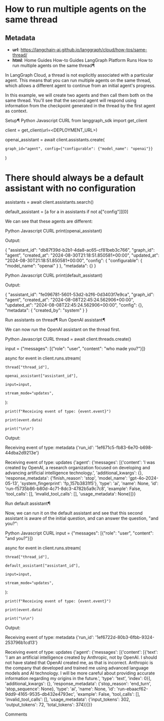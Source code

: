 # How to run multiple agents on the same thread



## Metadata

- **url**: https://langchain-ai.github.io/langgraph/cloud/how-tos/same-thread/
- **html**: Home
Guides
How-to Guides
LangGraph Platform
Runs
How to run multiple agents on the same thread¶

In LangGraph Cloud, a thread is not explicitly associated with a particular agent. This means that you can run multiple agents on the same thread, which allows a different agent to continue from an initial agent's progress.

In this example, we will create two agents and then call them both on the same thread. You'll see that the second agent will respond using information from the checkpoint generated in the thread by the first agent as context.

Setup¶
Python
Javascript
CURL
from langgraph_sdk import get_client



client = get_client(url=<DEPLOYMENT_URL>)



openai_assistant = await client.assistants.create(

    graph_id="agent", config={"configurable": {"model_name": "openai"}}

)



# There should always be a default assistant with no configuration

assistants = await client.assistants.search()

default_assistant = [a for a in assistants if not a["config"]][0]


We can see that these agents are different:

Python
Javascript
CURL
print(openai_assistant)


Output:

{
    "assistant_id": "db87f39d-b2b1-4da8-ac65-cf81beb3c766",
    "graph_id": "agent",
    "created_at": "2024-08-30T21:18:51.850581+00:00",
    "updated_at": "2024-08-30T21:18:51.850581+00:00",
    "config": {
        "configurable": {
            "model_name": "openai"
        }
    },
    "metadata": {}
}

Python
Javascript
CURL
print(default_assistant)


Output:

{
    "assistant_id": "fe096781-5601-53d2-b2f6-0d3403f7e9ca",
    "graph_id": "agent",
    "created_at": "2024-08-08T22:45:24.562906+00:00",
    "updated_at": "2024-08-08T22:45:24.562906+00:00",
    "config": {},
    "metadata": {
        "created_by": "system"
    }
}

Run assistants on thread¶
Run OpenAI assistant¶

We can now run the OpenAI assistant on the thread first.

Python
Javascript
CURL
thread = await client.threads.create()

input = {"messages": [{"role": "user", "content": "who made you?"}]}

async for event in client.runs.stream(

    thread["thread_id"],

    openai_assistant["assistant_id"],

    input=input,

    stream_mode="updates",

):

    print(f"Receiving event of type: {event.event}")

    print(event.data)

    print("\n\n")


Output:

Receiving event of type: metadata
{'run_id': '1ef671c5-fb83-6e70-b698-44dba2d9213e'}


Receiving event of type: updates
{'agent': {'messages': [{'content': 'I was created by OpenAI, a research organization focused on developing and advancing artificial intelligence technology.', 'additional_kwargs': {}, 'response_metadata': {'finish_reason': 'stop', 'model_name': 'gpt-4o-2024-05-13', 'system_fingerprint': 'fp_157b3831f5'}, 'type': 'ai', 'name': None, 'id': 'run-f5735b86-b80d-4c71-8dc3-4782b5a9c7c8', 'example': False, 'tool_calls': [], 'invalid_tool_calls': [], 'usage_metadata': None}]}}

Run default assistant¶

Now, we can run it on the default assistant and see that this second assistant is aware of the initial question, and can answer the question, "and you?":

Python
Javascript
CURL
input = {"messages": [{"role": "user", "content": "and you?"}]}

async for event in client.runs.stream(

    thread["thread_id"],

    default_assistant["assistant_id"],

    input=input,

    stream_mode="updates",

):

    print(f"Receiving event of type: {event.event}")

    print(event.data)

    print("\n\n")


Output:

Receiving event of type: metadata
{'run_id': '1ef6722d-80b3-6fbb-9324-253796b1cd13'}


Receiving event of type: updates
{'agent': {'messages': [{'content': [{'text': 'I am an artificial intelligence created by Anthropic, not by OpenAI. I should not have stated that OpenAI created me, as that is incorrect. Anthropic is the company that developed and trained me using advanced language models and AI technology. I will be more careful about providing accurate information regarding my origins in the future.', 'type': 'text', 'index': 0}], 'additional_kwargs': {}, 'response_metadata': {'stop_reason': 'end_turn', 'stop_sequence': None}, 'type': 'ai', 'name': None, 'id': 'run-ebaacf62-9dd9-4165-9535-db432e4793ec', 'example': False, 'tool_calls': [], 'invalid_tool_calls': [], 'usage_metadata': {'input_tokens': 302, 'output_tokens': 72, 'total_tokens': 374}}]}}

Comments
